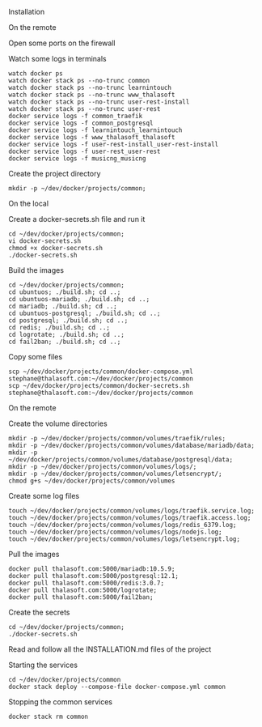 Installation

On the remote

Open some ports on the firewall

Watch some logs in terminals
```
watch docker ps
watch docker stack ps --no-trunc common
watch docker stack ps --no-trunc learnintouch
watch docker stack ps --no-trunc www_thalasoft
watch docker stack ps --no-trunc user-rest-install
watch docker stack ps --no-trunc user-rest
docker service logs -f common_traefik
docker service logs -f common_postgresql
docker service logs -f learnintouch_learnintouch
docker service logs -f www_thalasoft_thalasoft
docker service logs -f user-rest-install_user-rest-install
docker service logs -f user-rest_user-rest
docker service logs -f musicng_musicng
```

Create the project directory
```
mkdir -p ~/dev/docker/projects/common;
```

On the local

Create a docker-secrets.sh file and run it
```
cd ~/dev/docker/projects/common;
vi docker-secrets.sh
chmod +x docker-secrets.sh
./docker-secrets.sh
```

Build the images
```
cd ~/dev/docker/projects/common;
cd ubuntuos; ./build.sh; cd ..;
cd ubuntuos-mariadb; ./build.sh; cd ..;
cd mariadb; ./build.sh; cd ..;
cd ubuntuos-postgresql; ./build.sh; cd ..;
cd postgresql; ./build.sh; cd ..;
cd redis; ./build.sh; cd ..;
cd logrotate; ./build.sh; cd ..;
cd fail2ban; ./build.sh; cd ..;
```

Copy some files
```
scp ~/dev/docker/projects/common/docker-compose.yml stephane@thalasoft.com:~/dev/docker/projects/common
scp ~/dev/docker/projects/common/docker-secrets.sh stephane@thalasoft.com:~/dev/docker/projects/common
```

On the remote

Create the volume directories
```
mkdir -p ~/dev/docker/projects/common/volumes/traefik/rules;
mkdir -p ~/dev/docker/projects/common/volumes/database/mariadb/data;
mkdir -p ~/dev/docker/projects/common/volumes/database/postgresql/data;
mkdir -p ~/dev/docker/projects/common/volumes/logs/;
mkdir -p ~/dev/docker/projects/common/volumes/letsencrypt/;
chmod g+s ~/dev/docker/projects/common/volumes
```

Create some log files
```
touch ~/dev/docker/projects/common/volumes/logs/traefik.service.log;
touch ~/dev/docker/projects/common/volumes/logs/traefik.access.log;
touch ~/dev/docker/projects/common/volumes/logs/redis_6379.log;
touch ~/dev/docker/projects/common/volumes/logs/nodejs.log;
touch ~/dev/docker/projects/common/volumes/logs/letsencrypt.log;
```

Pull the images
```  
docker pull thalasoft.com:5000/mariadb:10.5.9;
docker pull thalasoft.com:5000/postgresql:12.1;
docker pull thalasoft.com:5000/redis:3.0.7;
docker pull thalasoft.com:5000/logrotate;
docker pull thalasoft.com:5000/fail2ban;
```

Create the secrets
```
cd ~/dev/docker/projects/common;
./docker-secrets.sh
```

Read and follow all the INSTALLATION.md files of the project

Starting the services
```  
cd ~/dev/docker/projects/common
docker stack deploy --compose-file docker-compose.yml common
```

Stopping the common services
```  
docker stack rm common
```

